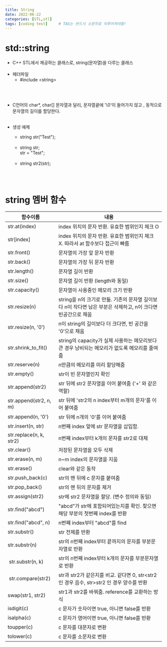 ```yaml
---
title: String
date: 2022-06-22
categories: [STL,stl]
tags: [coding test]		# TAG는 반드시 소문자로 이루어져야함!
---
```


std::string 
====================
 * C++ STL에서 제공하는 클래스로, string(문자열)을 다루는 클래스<br><br>
 * 헤더파일 
   * #include &lt;string&gt;

<br><br>

 *  C언어의 char*, char[] 문자열과 달리, 문자열끝에 '\0'이 들어가지 않고 , 동적으로 문자열의 길이를 할당한다.<br><br>

* 생성 예제
  * string str("Test");<br><br>
  * string str;<br>
    str = "Test";<br><br>
  * string str2(str);  

<br><br>

string 멤버 함수
=======================



|함수이름|내용|
|--------|----|
|str.at(index)|index 위치의 문자 반환. 유효한 범위인지 체크 O
|str[index] |index 위치의 문자 반환. 유효한 범위인지 체크 X. 따라서 at 함수보다 접근이 빠름
|str.front()|문자열의 가장 앞 문자 반환
|str.back()|문자열의 가장 뒤 문자 반환
|str.length()|문자열 길이 반환
|str.size()|문자열 길이 반환 (length와 동일)
|str.capacity()|문자열이 사용중인 메모리 크기 반환
|str.resize(n)|string을 n의 크기로 만듦. 기존의 문자열 길이보다 n이 작다면 남은 부분은 삭제하고, n이 크다면 빈공간으로 채움
|str.resize(n, '0')|n이 string의 길이보다 더 크다면, 빈 공간을 '0'으로 채움
|str.shrink_to_fit()|string의 capacity가 실제 사용하는 메모리보다 큰 경우 낭비되는 메모리가 없도록 메모리를 줄여줌
|str.reserve(n)| n만큼의 메모리를 미리 할당해줌
|str.empty()|str이 빈 문자열인지 확인
|str.append(str2)|str 뒤에 str2 문자열을 이어 붙여줌 ('+' 와 같은 역할)
|str.append(str2, n, m)|str 뒤에 'str2의 n index부터 m개의 문자'를 이어 붙여줌
|str.append(n, '0')|str 뒤에 n개의 '0'를 이어 붙여줌
str.insert(n, str)|n번째 index 앞에 str 문자열을 삽입함.
|str.replace(n, k, str2)|n번째 index부터 k개의 문자를 str2로 대체
|str.clear()|저장된 문자열을 모두 삭제
|str.erase(n, m)|n~m index의 문자열을 지움
|str.erase()|clear와 같은 동작
|str.push_back(c)|str의 맨 뒤에 c 문자를 붙여줌
|str.pop_back()|str의 맨 뒤의 문자를 제거
|str.assign(str2)|str에 str2 문자열을 할당. (변수 정의와 동일)
|str.find("abcd")|"abcd"가 str에 포함되어있는지를 확인. 찾으면 해당 부분의 첫번째 index를 반환
|str.find("abcd", n)|n번째 index부터 "abcd"를 find
|str.substr()|str 전체를 반환
|str.substr(n)|str의 n번째 index부터 끝까지의 문자를 부분문자열로 반환
| str.substr(n, k)|str의 n번째 index부터 k개의 문자를 부분문자열로 반환
| str.compare(str2)|str과 str2가 같은지를 비교. 같다면 0, str<str2 인 경우 음수, str>str2 인 경우 양수를 반환
|swap(str1, str2)|str1과 str2를 바꿔줌. reference를 교환하는 방식
|isdigit(c)|c 문자가 숫자이면 true, 아니면 false를 반환 
|isalpha(c)|c 문자가 영어이면 true, 아니면 false를 반환
|toupper(c)|c 문자를 대문자로 변환
|tolower(c)|c 문자를 소문자로 변환
